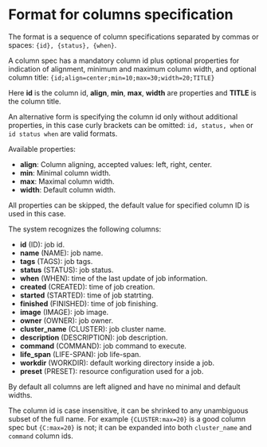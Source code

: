 Format for columns specification
================================

The format is a sequence of column specifications separated
by commas or spaces: `{id}, {status}, {when}`.

A column spec has a mandatory column id plus optional properties
for indication of alignment, minimum and maximum column width,
and optional column title: `{id;align=center;min=10;max=30;width=20;TITLE}`

Here **id** is the column id, **align**, **min**, **max**, **width**
are properties and **TITLE** is the column title.

An alternative form is specifying the column id only without
additional properties, in this case curly brackets can be omitted:
`id, status, when` or `id status when` are valid formats.


Available properties:

* **align**: Column aligning, accepted values: left, right, center.
* **min**: Minimal column width.
* **max**: Maximal column width.
* **width**: Default column width.

All properties can be skipped, the default value for specified column ID
is used in this case.

The system recognizes the following columns:

* **id** (ID): job id.
* **name** (NAME): job name.
* **tags** (TAGS): job tags.
* **status** (STATUS): job status.
* **when** (WHEN): time of the last update of job information.
* **created** (CREATED): time of job creation.
* **started** (STARTED): time of job statrting.
* **finished** (FINISHED): time of job finishing.
* **image** (IMAGE): job image.
* **owner** (OWNER): job owner.
* **cluster_name** (CLUSTER): job cluster name.
* **description** (DESCRIPTION): job description.
* **command** (COMMAND): job command to execute.
* **life_span** (LIFE-SPAN): job life-span.
* **workdir** (WORKDIR): default working directory inside a job.
* **preset** (PRESET): resource configuration used for a job.

By default all columns are left aligned and have no minimal and default widths.

The column id is case insensitive, it can be shrinked to any unambiguous subset
of the full name.  For example `{CLUSTER:max=20}` is a good column spec but
`{C:max=20}` is not; it can be expanded into both `cluster_name` and `command`
column ids.
